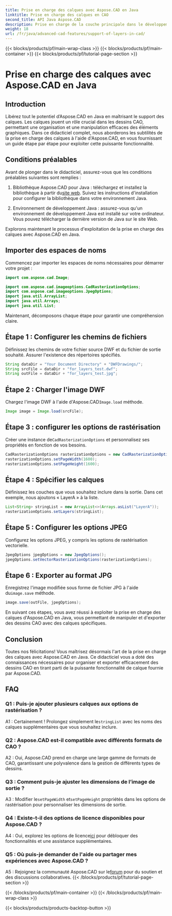 ```yaml
---
title: Prise en charge des calques avec Aspose.CAD en Java
linktitle: Prise en charge des calques en CAO
second_title: API Java Aspose.CAD
description: Prise en charge de la couche principale dans le développement Java CAD avec Aspose.CAD. Organisez et exportez des dessins sans effort.
weight: 18
url: /fr/java/advanced-cad-features/support-of-layers-in-cad/
---
```


{{< blocks/products/pf/main-wrap-class >}}
{{< blocks/products/pf/main-container >}}
{{< blocks/products/pf/tutorial-page-section >}}

# Prise en charge des calques avec Aspose.CAD en Java

## Introduction

Libérez tout le potentiel d’Aspose.CAD en Java en maîtrisant le support des calques. Les calques jouent un rôle crucial dans les dessins CAO, permettant une organisation et une manipulation efficaces des éléments graphiques. Dans ce didacticiel complet, nous aborderons les subtilités de la prise en charge des calques à l'aide d'Aspose.CAD, en vous fournissant un guide étape par étape pour exploiter cette puissante fonctionnalité.

## Conditions préalables

Avant de plonger dans le didacticiel, assurez-vous que les conditions préalables suivantes sont remplies :

1.  Bibliothèque Aspose.CAD pour Java : téléchargez et installez la bibliothèque à partir du[site web](https://releases.aspose.com/cad/java/). Suivez les instructions d'installation pour configurer la bibliothèque dans votre environnement Java.

2. Environnement de développement Java : assurez-vous qu'un environnement de développement Java est installé sur votre ordinateur. Vous pouvez télécharger la dernière version de Java sur le site Web.

Explorons maintenant le processus d'exploitation de la prise en charge des calques avec Aspose.CAD en Java.

## Importer des espaces de noms

Commencez par importer les espaces de noms nécessaires pour démarrer votre projet :

```java
import com.aspose.cad.Image;

import com.aspose.cad.imageoptions.CadRasterizationOptions;
import com.aspose.cad.imageoptions.JpegOptions;
import java.util.ArrayList;
import java.util.Arrays;
import java.util.List;
```

Maintenant, décomposons chaque étape pour garantir une compréhension claire.

## Étape 1 : Configurer les chemins de fichiers

Définissez les chemins de votre fichier source DWF et du fichier de sortie souhaité. Assurer l'existence des répertoires spécifiés.

```java
String dataDir = "Your Document Directory" + "DWFDrawings/";
String srcFile = dataDir + "for_layers_test.dwf";
String outFile = dataDir + "for_layers_test.jpg";
```

## Étape 2 : Charger l'image DWF

 Chargez l'image DWF à l'aide d'Aspose.CAD`Image.load` méthode.

```java
Image image = Image.load(srcFile);
```

## Étape 3 : configurer les options de rastérisation

 Créer une instance de`CadRasterizationOptions` et personnalisez ses propriétés en fonction de vos besoins.

```java
CadRasterizationOptions rasterizationOptions = new CadRasterizationOptions();
rasterizationOptions.setPageWidth(1600);
rasterizationOptions.setPageHeight(1600);
```

## Étape 4 : Spécifier les calques

Définissez les couches que vous souhaitez inclure dans la sortie. Dans cet exemple, nous ajoutons « LayerA » à la liste.

```java
List<String> stringList = new ArrayList<>(Arrays.asList("LayerA"));
rasterizationOptions.setLayers(stringList);
```

## Étape 5 : Configurer les options JPEG

Configurez les options JPEG, y compris les options de rastérisation vectorielle.

```java
JpegOptions jpegOptions = new JpegOptions();
jpegOptions.setVectorRasterizationOptions(rasterizationOptions);
```

## Étape 6 : Exporter au format JPG

 Enregistrez l'image modifiée sous forme de fichier JPG à l'aide du`image.save` méthode.

```java
image.save(outFile, jpegOptions);
```

En suivant ces étapes, vous avez réussi à exploiter la prise en charge des calques d'Aspose.CAD en Java, vous permettant de manipuler et d'exporter des dessins CAO avec des calques spécifiques.

## Conclusion

Toutes nos félicitations! Vous maîtrisez désormais l'art de la prise en charge des calques avec Aspose.CAD en Java. Ce didacticiel vous a doté des connaissances nécessaires pour organiser et exporter efficacement des dessins CAO en tirant parti de la puissante fonctionnalité de calque fournie par Aspose.CAD.

## FAQ

### Q1 : Puis-je ajouter plusieurs calques aux options de rastérisation ?

 A1 : Certainement ! Prolongez simplement le`stringList` avec les noms des calques supplémentaires que vous souhaitez inclure.

### Q2 : Aspose.CAD est-il compatible avec différents formats de CAO ?

A2 : Oui, Aspose.CAD prend en charge une large gamme de formats de CAO, garantissant une polyvalence dans la gestion de différents types de dessins.

### Q3 : Comment puis-je ajuster les dimensions de l’image de sortie ?

 A3 : Modifier le`setPageWidth` et`setPageHeight` propriétés dans les options de rastérisation pour personnaliser les dimensions de sortie.

### Q4 : Existe-t-il des options de licence disponibles pour Aspose.CAD ?

 A4 : Oui, explorez les options de licence[ici](https://purchase.aspose.com/buy) pour débloquer des fonctionnalités et une assistance supplémentaires.

### Q5 : Où puis-je demander de l'aide ou partager mes expériences avec Aspose.CAD ?

A5 : Rejoignez la communauté Aspose.CAD sur le[forum](https://forum.aspose.com/c/cad/19) pour du soutien et des discussions collaboratives.
{{< /blocks/products/pf/tutorial-page-section >}}

{{< /blocks/products/pf/main-container >}}
{{< /blocks/products/pf/main-wrap-class >}}

{{< blocks/products/products-backtop-button >}}
